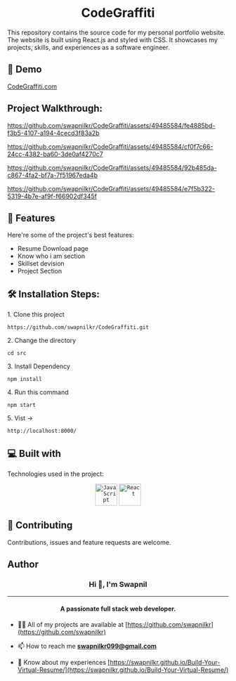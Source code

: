 <h1 align="center" id="title">CodeGraffiti</h1>

<p id="description">This repository contains the source code for my personal portfolio website. The website is built using React.js and styled with CSS. It showcases my projects, skills, and experiences as a software engineer.</p>

<h2>🚀 Demo</h2>

<a href="https://swapnilkr.github.io/CodeGraffiti/">CodeGraffiti.com</a>

<h2>Project Walkthrough:</h2>


https://github.com/swapnilkr/CodeGraffiti/assets/49485584/fe4885bd-f3b5-4107-a194-4cecd3f83a2b

https://github.com/swapnilkr/CodeGraffiti/assets/49485584/cf0f7c66-24cc-4382-ba60-3de0af4270c7

https://github.com/swapnilkr/CodeGraffiti/assets/49485584/92b485da-c867-4fa2-bf7a-7f51967eda4b

https://github.com/swapnilkr/CodeGraffiti/assets/49485584/e7f5b322-5319-4b7e-af9f-f66902df345f

<h2>🧐 Features</h2>

Here're some of the project's best features:

*   Resume Download page
*   Know who i am section
*   Skillset devision
*   Project Section

<h2>🛠️ Installation Steps:</h2>

<p>1. Clone this project</p>

```
https://github.com/swapnilkr/CodeGraffiti.git
```

<p>2. Change the directory</p>

```
cd src
```

<p>3. Install Dependency</p>

```
npm install
```

<p>4. Run this command</p>

```
npm start
```

<p>5. Vist -&gt;</p>

```
http://localhost:8000/
```


<h2>💻 Built with</h2>

Technologies used in the project:
<div align="center">
	<code><img width="50" src="https://user-images.githubusercontent.com/25181517/117447155-6a868a00-af3d-11eb-9cfe-245df15c9f3f.png" alt="JavaScript" title="JavaScript"/></code>
	<code><img width="50" src="https://user-images.githubusercontent.com/25181517/183897015-94a058a6-b86e-4e42-a37f-bf92061753e5.png" alt="React" title="React"/></code>
</div>

  
<h2><g-emoji class="g-emoji" alias="handshake" fallback-src="https://github.githubassets.com/images/icons/emoji/unicode/1f91d.png">🤝</g-emoji> Contributing </h2>
Contributions, issues and feature requests are welcome.

<h2> Author </h2>
<h3 align="center">Hi 👋, I'm Swapnil</h3>
<hr>
<h4 align="center">A passionate full stack web developer.</h4>

- 👨‍💻 All of my projects are available at [https://github.com/swapnilkr](https://github.com/swapnilkr)

- 📫 How to reach me **swapnilkr099@gmail.com**

- 📄 Know about my experiences [https://swapnilkr.github.io/Build-Your-Virtual-Resume/](https://swapnilkr.github.io/Build-Your-Virtual-Resume/)
